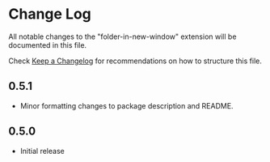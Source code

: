 # Change Log

All notable changes to the "folder-in-new-window" extension will be documented in this file.

Check [Keep a Changelog](http://keepachangelog.com/) for recommendations on how to structure this file.

## 0.5.1

- Minor formatting changes to package description and README.

## 0.5.0

- Initial release
